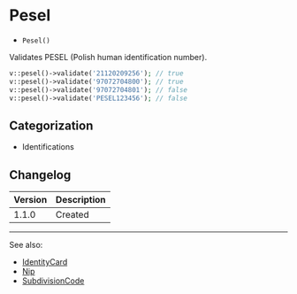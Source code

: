 # Pesel

- `Pesel()`

Validates PESEL (Polish human identification number).

```php
v::pesel()->validate('21120209256'); // true
v::pesel()->validate('97072704800'); // true
v::pesel()->validate('97072704801'); // false
v::pesel()->validate('PESEL123456'); // false
```

## Categorization

- Identifications

## Changelog

Version | Description
--------|-------------
  1.1.0 | Created

***
See also:

- [IdentityCard](IdentityCard.md)
- [Nip](Nip.md)
- [SubdivisionCode](SubdivisionCode.md)
